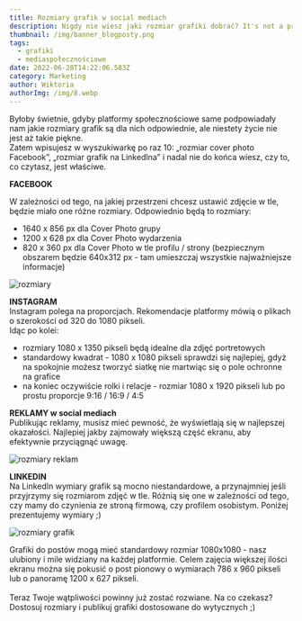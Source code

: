```yaml
---
title: Rozmiary grafik w social mediach
description: Nigdy nie wiesz jaki rozmiar grafiki dobrać? It's not a problem anymore!
thumbnail: /img/banner_blogposty.png
tags:
  - grafiki
  - mediaspołecznościowe
date: 2022-06-28T14:22:06.583Z
category: Marketing
author: Wiktoria
authorImg: /img/8.webp
---
```

Byłoby świetnie, gdyby platformy społecznościowe same podpowiadały nam jakie rozmiary grafik są dla nich odpowiednie, ale niestety życie nie jest aż takie piękne. \
Zatem wpisujesz w wyszukiwarkę po raz 10: „rozmiar cover photo Facebook”, „rozmiar grafik na LinkedIna” i nadal nie do końca wiesz, czy to, co czytasz, jest właściwe. 

**FACEBOOK**

W zależności od tego, na jakiej przestrzeni chcesz ustawić zdjęcie w tle, będzie miało one różne rozmiary. Odpowiednio będą to rozmiary: 

* 1640 x 856 px dla Cover Photo grupy 
* 1200 x 628 px dla Cover Photo wydarzenia 
* 820 x 360 px dla Cover Photo w tle profilu / strony (bezpiecznym obszarem będzie 640x312 px - tam umieszczaj wszystkie najważniejsze informacje)

![rozmiary ](/img/3.png "Zdjęcie w tle - facebook")

**INSTAGRAM**\
Instagram polega na proporcjach. Rekomendacje platformy mówią o plikach o szerokości od 320 do 1080 pikseli. \
Idąc po kolei: 

* rozmiary 1080 x 1350 pikseli będą idealne dla zdjęć portretowych
* standardowy kwadrat - 1080 x 1080 pikseli sprawdzi się najlepiej, gdyż na spokojnie możesz tworzyć siatkę nie martwiąc się o pole ochronne na grafice
* na koniec oczywiście rolki i relacje - rozmiar 1080 x 1920 pikseli lub po prostu proporcje 9:16 / 16:9 / 4:5

**REKLAMY w social mediach**\
Publikując reklamy, musisz mieć pewność, że wyświetlają się w najlepszej okazałości. Najlepiej jakby zajmowały większą część ekranu, aby efektywnie przyciągnąć uwagę. 

![rozmiary reklam](/img/4.png "Grafiki reklamowe - wymiary")

**LINKEDIN**\
Na LinkedIn wymiary grafik są mocno niestandardowe, a przynajmniej jeśli przyjrzymy się rozmiarom zdjęć w tle. Różnią się one w zależności od tego, czy mamy do czynienia ze stroną firmową, czy profilem osobistym. Poniżej prezentujemy wymiary ;)

![rozmiary grafik](/img/5.png "Zdjęcie w tle - linkedin")

Grafiki do postów mogą mieć standardowy rozmiar 1080x1080 - nasz ulubiony i mile widziany na każdej platformie. Celem zajęcia większej ilości ekranu można się pokusić o post pionowy o wymiarach 786 x 960 pikseli lub o panoramę 1200 x 627 pikseli. \
\
Teraz Twoje wątpliwości powinny już zostać rozwiane. Na co czekasz? Dostosuj rozmiary i publikuj grafiki dostosowane do wytycznych ;)
